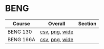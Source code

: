 # BENG

| Course | Overall | Section |
| ------ | ------- | ------- |
| BENG 130 | [csv](https://github.com/UCSD-Historical-Enrollment-Data/2024Summer2/blob/main/overall/BENG%20130.csv), [png](https://raw.githubusercontent.com/UCSD-Historical-Enrollment-Data/2024Summer2/main/plot_overall/BENG%20130.png), [wide](https://raw.githubusercontent.com/UCSD-Historical-Enrollment-Data/2024Summer2/main/plot_overall_wide/BENG%20130.png) |  |
| BENG 166A | [csv](https://github.com/UCSD-Historical-Enrollment-Data/2024Summer2/blob/main/overall/BENG%20166A.csv), [png](https://raw.githubusercontent.com/UCSD-Historical-Enrollment-Data/2024Summer2/main/plot_overall/BENG%20166A.png), [wide](https://raw.githubusercontent.com/UCSD-Historical-Enrollment-Data/2024Summer2/main/plot_overall_wide/BENG%20166A.png) |  |
